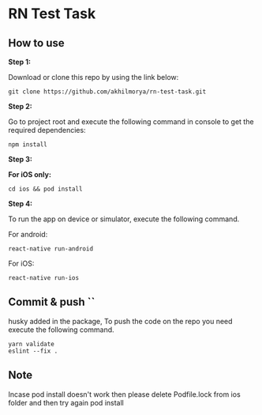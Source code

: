 # RN Test Task

## How to use

**Step 1:**

Download or clone this repo by using the link below:

```
git clone https://github.com/akhilmorya/rn-test-task.git
```

**Step 2:**

Go to project root and execute the following command in console to get the required dependencies: 

```
npm install 
```

**Step 3:**

**For iOS only:**

```
cd ios && pod install
```

**Step 4:**

To run the app on device or simulator, execute the following command.

For android:
```
react-native run-android
```

For iOS:
```
react-native run-ios
```

## Commit & push ``

husky added in the package, To push the code on the repo you need execute the following command.

```
yarn validate
eslint --fix .
```

## Note
Incase pod install doesn't work then please delete Podfile.lock from ios folder and then try again pod install